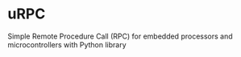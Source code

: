 # uRPC
Simple Remote Procedure Call (RPC) for embedded processors and microcontrollers with Python library
